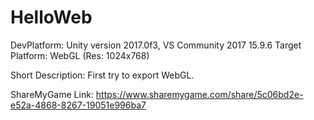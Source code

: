 # HelloWeb

DevPlatform: Unity version 2017.0f3, VS Community 2017 15.9.6
Target Platform: WebGL (Res: 1024x768)

Short Description: First try to export WebGL. 

ShareMyGame Link: https://www.sharemygame.com/share/5c06bd2e-e52a-4868-8267-19051e996ba7
